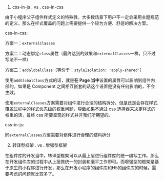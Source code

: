 1. css-in-js . vs . css-in-css

由于小程序父子组件样式定义的特殊性，大多数场景下用户不一定会采用主题规范的定义，那么在样式覆盖的问题上需要提供一个较为方便、舒适的解决方案。

css-in-css:

方案一：`externalClasses`

方案二：动态绑定`class`属性（最终达到的效果和`externalClasses`一样，只不过写法不一样）

方案二：`addGlobalClass`（等价于：`styleIsolation: 'apply-shared'`）

使用`addGlobalClass`方式的话，就是**在 Page 当中**设置的属性可以影响到组件内部的。如果是 Component 之间相互嵌套的话这个设置是没有任何影响的，不会生效。

使用`externalClasses`方案需要对组件进行合理的结构拆分。但是还是会存在样式覆盖过程中的样式优先级的权重问题，导致如果不通过 css 选择器来决定样式的权重的话，最终 css 所要呈现的样式并非我们所期望的。

css-in-js:

同`externalClasses`方案需要对组件进行合理的结构拆分

2. 转译型框架 . vs . 增强型框架

在组件库的开发当中，转译型框架可以从最上层进行组件库的统一编写工作。那么在开发组件库的过程中从上层做统一的封装和磨平工作即可。而增强型的框架是基于原生的小程序进行开发，那么在开发小程序的组件库和H5的组件库的时候，需要考虑的问题就比较多了。